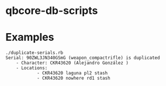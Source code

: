 # qbcore-db-scripts

# Examples
    ./duplicate-serials.rb
    Serial: 90ZWL3JN340GSmG (weapon_compactrifle) is duplicated
        - Character: CKR43620 (Alejandro González )
        - Locations:
                - CKR43620 laguna pl2 stash
                - CKR43620 nowhere rd1 stash
